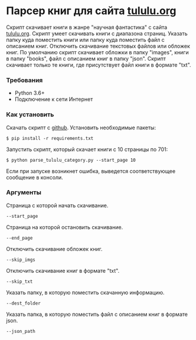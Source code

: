 # Парсер книг для сайта [tululu.org](https://tululu.org)
Скрипт скачивает книги в жанре "научная фантастика" с сайта [tululu.org](https://tululu.org).
Скрипт умеет скачивать книги с диапазона страниц.
Указать папку куда поместить книги или папку куда поместить файл с описанием книг.
Отключить скачивание текстовых файлов или обложек книг.
По умолчанию скрипт скачивает обложки в папку "images", книги в папку "books", файл с описанием книг в папку "json".
Скрипт скачивает только те книги, где присутствует файл книги в формате "txt".

### Требования
- Python 3.6+
- Подключение к сети Интернет

### Как установить
Скачать скрипт с [github](https://github.com/dumbturtle/verstka_3). Установить необходимые пакеты: 
     
```
$ pip install -r requirements.txt
```

Запустить скрипт, который скачает книги с 10 страницы по 701:

```
$ python parse_tululu_category.py --start_page 10
```

Если при запуске возникнет ошибка, выведется соответствующее сообщение в консоли.

### Аргументы

Страница с которой начать скачивание.
```
--start_page
```
Страница на которой остановить скачивание.
```
--end_page
```
Отключить скачивание обложек книг.
```
--skip_imgs
```
Отключить скачивание книг в формате "txt".
```
--skip_txt
```
Указать папку, в которую поместить скачанную информацию.
```
--dest_folder
```
Указать папка, в которую поместить файл с описанием книг в формате json.
```
--json_path
```